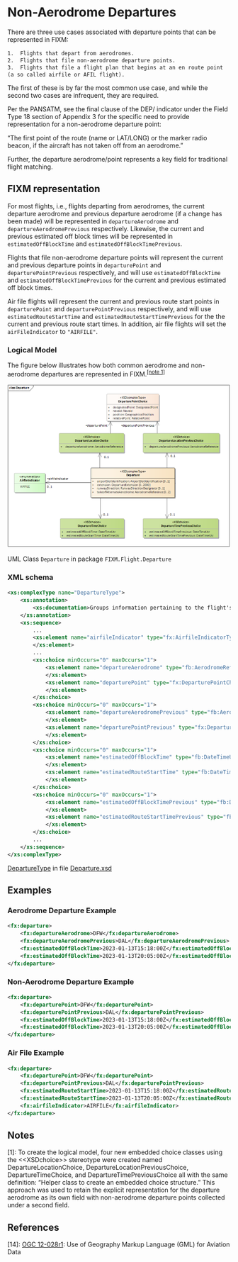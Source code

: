 # Non-Aerodrome Departures

There are three use cases associated with departure points that can be represented in FIXM:
 
    1.	Flights that depart from aerodromes.
    2.	Flights that file non-aerodrome departure points.
    3.	Flights that file a flight plan that begins at an en route point (a so called airfile or AFIL flight).

The first of these is by far the most common use case, and while the second two cases are infrequent, 
they are required. 

Per the PANSATM, see the final clause of the DEP/ indicator under the Field Type 18 
section of Appendix 3 for the specific need to provide representation for a non-aerodrome departure point:  

“The first point of the route (name or LAT/LONG) or the marker radio beacon, if the aircraft has not taken 
off from an aerodrome.”

Further, the departure aerodrome/point represents a key field for traditional flight matching.

## FIXM representation

For most flights, i.e., flights departing from aerodromes, the current departure aerodrome and previous departure aerodrome (if a change has been made) will be represented in `departureAerodrome` and `departureAerodromePrevious` respectively. Likewise, the current and previous estimated off block times will be represented in `estimatedOffBlockTime` and `estimatedOffBlockTimePrevious`.

Flights that file non-aerodrome departure points will represent the current and previous departure points in `departurePoint` and `departurePointPrevious` respectively, and will use `estimatedOffBlockTime` and `estimatedOffBlockTimePrevious` for the current and previous estimated off block times.

Air file flights will represent the current and previous route start points in `departurePoint` and `departurePointPrevious` respectively, and will use `estimatedRouteStartTime` and `estimatedRouteStartTimePrevious` for the the current and previous route start times. In addition, air file flights will set the `airFileIndicator` to `"AIRFILE"`.

### Logical Model

The figure below illustrates how both common aerodrome and non-aerodrome departures are represented in FIXM.<sup><a href="#general-guidance/non-aerodrome-departures?id=notes">[note 1]</a></sup>

![Image](../media/non-aerodrome-departures-02.png)

UML Class `Departure` in package `FIXM.Flight.Departure`

### XML schema

```xml
<xs:complexType name="DepartureType">
    <xs:annotation>
        <xs:documentation>Groups information pertaining to the flight's departure.</xs:documentation>
    </xs:annotation>
    <xs:sequence>
        ...
        <xs:element name="airfileIndicator" type="fx:AirfileIndicatorType" minOccurs="0" maxOccurs="1" nillable="true">
        </xs:element>
        ...
        <xs:choice minOccurs="0" maxOccurs="1">
            <xs:element name="departureAerodrome" type="fb:AerodromeReferenceType" minOccurs="1" maxOccurs="1" nillable="true">
            </xs:element>
            <xs:element name="departurePoint" type="fx:DeparturePointChoiceType" minOccurs="1" maxOccurs="1" nillable="true">
            </xs:element>
        </xs:choice>
        <xs:choice minOccurs="0" maxOccurs="1">
            <xs:element name="departureAerodromePrevious" type="fb:AerodromeReferenceType" minOccurs="1" maxOccurs="1" nillable="true">
            </xs:element>
            <xs:element name="departurePointPrevious" type="fx:DeparturePointChoiceType" minOccurs="1" maxOccurs="1" nillable="true">
            </xs:element>
        </xs:choice>
        <xs:choice minOccurs="0" maxOccurs="1">
            <xs:element name="estimatedOffBlockTime" type="fb:DateTimeUtcType" minOccurs="1" maxOccurs="1" nillable="true">
            </xs:element>
            <xs:element name="estimatedRouteStartTime" type="fb:DateTimeUtcType" minOccurs="1" maxOccurs="1" nillable="true">
            </xs:element>
        </xs:choice>
        <xs:choice minOccurs="0" maxOccurs="1">
            <xs:element name="estimatedOffBlockTimePrevious" type="fb:DateTimeUtcType" minOccurs="1" maxOccurs="1" nillable="true">
            </xs:element>
            <xs:element name="estimatedRouteStartTimePrevious" type="fb:DateTimeUtcType" minOccurs="1" maxOccurs="1" nillable="true">
            </xs:element>
        </xs:choice>
        ...
    </xs:sequence>
</xs:complexType>
```

[DepartureType][DepartureType] in file [Departure.xsd][Departure.xsd]

## Examples

### Aerodrome Departure Example

```xml
<fx:departure>
    <fx:departureAerodrome>DFW</fx:departureAerodrome>
    <fx:departureAerodromePrevious>DAL</fx:departureAerodromePrevious>
    <fx:estimatedOffBlockTime>2023-01-13T15:18:00Z</fx:estimatedOffBlockTime>
    <fx:estimatedOffBlockTime>2023-01-13T20:05:00Z</fx:estimatedOffBlockTime>
</fx:departure>
```
### Non-Aerodrome Departure Example

```xml
<fx:departure>
    <fx:departurePoint>DFW</fx:departurePoint>
    <fx:departurePointPrevious>DAL</fx:departurePointPrevious>
    <fx:estimatedOffBlockTime>2023-01-13T15:18:00Z</fx:estimatedOffBlockTime>
    <fx:estimatedOffBlockTime>2023-01-13T20:05:00Z</fx:estimatedOffBlockTime>
</fx:departure>
```
### Air File Example

```xml
<fx:departure>
    <fx:departurePoint>DFW</fx:departurePoint>
    <fx:departurePointPrevious>DAL</fx:departurePointPrevious>
    <fx:estimatedRouteStartTime>2023-01-13T15:18:00Z</fx:estimatedRouteStartTime>
    <fx:estimatedRouteStartTime>2023-01-13T20:05:00Z</fx:estimatedRouteStartTime>
    <fx:airfileIndicator>AIRFILE</fx:airfileIndicator>
</fx:departure>
```

[DepartureType]: https://www.fixm.aero/releases/FIXM-4.3.0/doc/schema_documentation/Fixm_DepartureType.html
[Departure.xsd]: https://www.fixm.aero/releases/FIXM-4.3.0/schemas/core/flight/departure/Departure.xsd



## Notes
[1]: To create the logical model, four new embedded choice classes using the <\<XSDchoice\>> stereotype were created named DepartureLocationChoice, DepartureLocationPreviousChoice, DepartureTimeChoice, and DepartureTimePreviousChoice all with the same definition:  “Helper class to create an embedded choice structure.” This approach was used to retain the explicit representation for the departure aerodrome as its own field with non-aerodrome departure points collected under a second field.

## References

[14]: [OGC 12-028r1](https://portal.opengeospatial.org/files/?artifact_id=62061): Use of Geography Markup Language (GML) for Aviation Data
